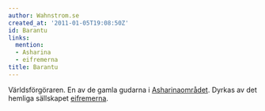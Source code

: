 ```yaml
---
author: Wahnstrom.se
created_at: '2011-01-05T19:08:50Z'
id: Barantu
links:
  mention:
  - Asharina
  - eifremerna
title: Barantu
---
```


Världsförgöraren. En av de gamla gudarna i [Asharinaområdet]. Dyrkas av det hemliga sällskapet
[eifremerna].

  [Asharinaområdet]: Asharina
  [eifremerna]: eifremerna